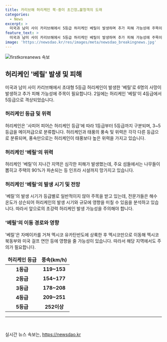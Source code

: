 ```yaml
---
title: 카리브해 허리케인 북·중미 초긴장…불청객의 도래
categories:
  - News
excerpt: >
  미국과 남미 사이 카리브해에서 5등급 허리케인 베릴이 발생하며 추가 피해 가능성에 주목이 쏠리고 있다. 4등급에서 5등급으로 격상된 베릴은 해수 온도 상승으로 발생 시기를 앞당기고 규모를 키웠다는 전문가들의 분석이 나왔다. 이로 인해 올여름에 추가적인 초강력 허리케인 발생 가능성이 배제되지 않는 상황이다. 바베이도스와 그레나다 등의 주요 섬에서 심각한 피해가 발생했으며, 자메이카와 멕시코 유카탄반도에 영향을 줄 것으로 전해졌다. CNN 보도에 따르면 현재 최소 6명의 사망자가 발생했다고 전해졌다.
feature_text: >
  미국과 남미 사이 카리브해에서 5등급 허리케인 베릴이 발생하며 추가 피해 가능성에 주목이 쏠리고 있다. 4등급에서 5등급으로 격상된 베릴은 해수 온도 상승으로 발생 시기를 앞당기고 규모를 키웠다는 전문가들의 분석이 나왔다. 이로 인해 올여름에 추가적인 초강력 허리케인 발생 가능성이 배제되지 않는 상황이다. 바베이도스와 그레나다 등의 주요 섬에서 심각한 피해가 발생했으며, 자메이카와 멕시코 유카탄반도에 영향을 줄 것으로 전해졌다. CNN 보도에 따르면 현재 최소 6명의 사망자가 발생했다고 전해졌다.
image: 'https://newsdao.kr/res/images/meta/newsdao_breakingnews.jpg'
---
```


<p><img src="https://newsdao.kr/res/images/meta/newsdao_breakingnews.jpg" alt="firstkoreanews 속보" /></p>

<h2 data-ke-size="size26">허리케인 '베릴' 발생 및 피해</h2>

<p data-ke-size="size16">미국과 남미 사이 카리브해에서 초대형 5등급 허리케인이 발생한 '베릴'로 6명의 사망이 발생하고 추가 피해 가능성에 주목이 필요합니다. 2일에는 허리케인 '베릴'이 4등급에서 5등급으로 격상되었습니다.</p>

<h3>허리케인 등급 및 위력</h3>

<p data-ke-size="size16">허리케인은 '사피어 피어슨 허리케인 등급'에 따라 1등급부터 5등급까지 구분되며, 3~5등급을 메이저급으로 분류합니다. 허리케인과 태풍의 풍속 및 위력은 각각 다른 등급으로 분류되며, 풍속만으로는 허리케인이 태풍보다 높은 위력을 가지고 있습니다.</p>

<h3>허리케인 '베릴'의 위력</h3>

<p data-ke-size="size16">허리케인 '베릴'이 지나간 지역은 심각한 피해가 발생했는데, 주요 섬들에서는 나무들이 뽑히고 주택의 90%가 파손되는 등 인프라 시설까지 망가지고 있습니다.</p>

<h3>허리케인 '베릴'의 발생 시기 및 전망</h3>

<p data-ke-size="size16">'베릴'의 발생 시기가 등급별로 일반적이지 않아 주목을 받고 있는데, 전문가들은 해수 온도가 상슨되어 허리케인의 발생 시기와 규모에 영향을 미칠 수 있음을 분석하고 있습니다. 따라서 앞으로의 초강력 허리케인 발생 가능성을 주의해야 합니다.</p>

<h3>'베릴'의 이동 경로와 영향</h3>

<p data-ke-size="size16">'베릴'은 자메이카를 거쳐 멕시코 유카탄반도에 상륙한 후 멕시코만으로 이동해 멕시코 북동부와 미국 걸프 연안 등에 영향을 줄 가능성이 있습니다. 따라서 해당 지역에서도 주의가 필요합니다.</p>

<table>
<thead>
<tr>
<td style="text-align: center; height: 17px;"><b>허리케인 등급</b></td>
<td style="text-align: center; height: 17px;"><b>풍속(km/h)</b></td>
</tr>
</thead>
<tbody>
<tr>
<td style="text-align: center; height: 17px;"><b>1등급</b></td>
<td style="text-align: center; height: 17px;"><b>119~153</b></td>
</tr>
<tr>
<td style="text-align: center; height: 17px;"><b>2등급</b></td>
<td style="text-align: center; height: 17px;"><b>154~177</b></td>
</tr>
<tr>
<td style="text-align: center; height: 17px;"><b>3등급</b></td>
<td style="text-align: center; height: 17px;"><b>178~208</b></td>
</tr>
<tr>
<td style="text-align: center; height: 17px;"><b>4등급</b></td>
<td style="text-align: center; height: 17px;"><b>209~251</b></td>
</tr>
<tr>
<td style="text-align: center; height: 17px;"><b>5등급</b></td>
<td style="text-align: center; height: 17px;"><b>252이상</b></td>
</tr>
</tbody>
</table>

<hr>

<p data-ke-size="size16">&nbsp;</p>
실시간 뉴스 속보는, <a href="https://newsdao.kr" rel="dofollow">https://newsdao.kr</a>


